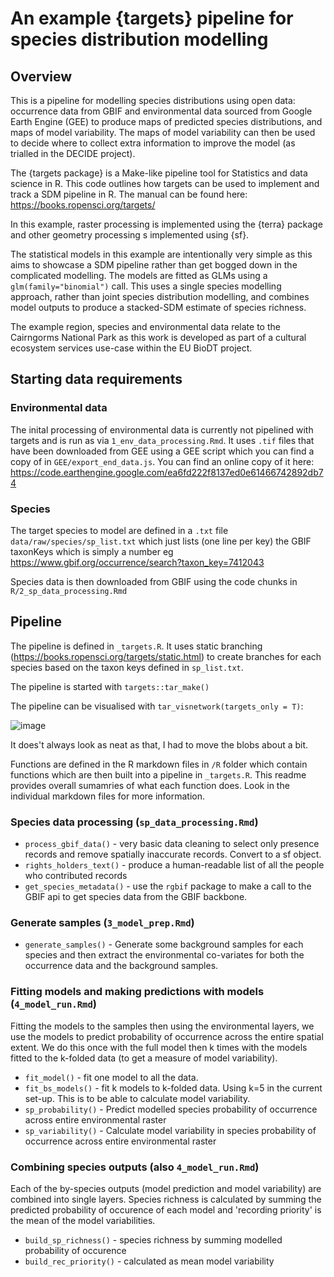 # An example {targets} pipeline for species distribution modelling

## Overview

This is a pipeline for modelling species distributions using open data: occurrence data from GBIF and environmental data sourced from Google Earth Engine (GEE) to produce maps of predicted species distributions, and maps of model variability. The maps of model variability can then be used to decide where to collect extra information to improve the model (as trialled in the DECIDE project).

The {targets package} is a Make-like pipeline tool for Statistics and data science in R. This code outlines how targets can be used to implement and track a SDM pipeline in R. The manual can be found here: https://books.ropensci.org/targets/

In this example, raster processing is implemented using the {terra} package and other geometry processing s implemented using {sf}.

The statistical models in this example are intentionally very simple as this aims to showcase a SDM pipeline rather than get bogged down in the complicated modelling. The models are fitted as GLMs using a `glm(family="binomial")` call. This uses a single species modelling approach, rather than joint species distribution modelling, and combines model outputs to produce a stacked-SDM estimate of species richness.

The example region, species and environmental data relate to the Cairngorms National Park as this work is developed as part of a cultural ecosystem services use-case within the EU BioDT project.

## Starting data requirements

### Environmental data

The inital processing of environmental data is currently not pipelined with targets and is run as via `1_env_data_processing.Rmd`. It uses `.tif` files that have been downloaded from GEE using a GEE script which you can find a copy of in `GEE/export_end_data.js`. You can find an online copy of it here: https://code.earthengine.google.com/ea6fd222f8137ed0e61466742892db74 

### Species

The target species to model are defined in a `.txt` file `data/raw/species/sp_list.txt` which just lists (one line per key) the GBIF taxonKeys which is simply a number eg https://www.gbif.org/occurrence/search?taxon_key=7412043

Species data is then downloaded from GBIF using the code chunks in `R/2_sp_data_processing.Rmd`

## Pipeline

The pipeline is defined in `_targets.R`. It uses static branching (https://books.ropensci.org/targets/static.html) to create branches for each species based on the taxon keys defined in `sp_list.txt`.

The pipeline is started with `targets::tar_make()`

The pipeline can be visualised with `tar_visnetwork(targets_only = T)`:

![image](https://user-images.githubusercontent.com/17750766/214363002-0c057b06-3753-406a-9521-2667b5e84b23.png)

It does't always look as neat as that, I had to move the blobs about a bit.

Functions are defined in the R markdown files in `/R` folder which contain functions which are then built into a pipeline in `_targets.R`. This readme provides overall sumamries of what each function does. Look in the individual markdown files for more information.

### Species data processing (`sp_data_processing.Rmd`)

 * `process_gbif_data()` - very basic data cleaning to select only presence records and remove spatially inaccurate records. Convert to a sf object.
 * `rights_holders_text()` - produce a human-readable list of all the people who contributed records
 * `get_species_metadata()` - use the `rgbif` package to make a call to the GBIF api to get species data from the GBIF backbone.

### Generate samples (`3_model_prep.Rmd`)

 * `generate_samples()` - Generate some background samples for each species and then extract the environmental co-variates for both the occurrence data and the background samples.

### Fitting models and making predictions with models (`4_model_run.Rmd`)

Fitting the models to the samples then using the environmental layers, we use the models to predict probability of occurrence across the entire spatial extent. We do this once with the full model then k times with the models fitted to the k-folded data (to get a measure of model variability).

 * `fit_model()` - fit one model to all the data.
 * `fit_bs_models()` - fit k models to k-folded data. Using k=5 in the current set-up. This is to be able to calculate model variability.
 * `sp_probability()` - Predict modelled species probability of occurrence across entire environmental raster
 * `sp_variability()` - Calculate model variability in species probability of occurrence across entire environmental raster

### Combining species outputs (also `4_model_run.Rmd`)

Each of the by-species outputs (model prediction and model variability) are combined into single layers. Species richness is calculated by summing the predicted probability of occurence of each model and 'recording priority' is the mean of the model variabilities.

 * `build_sp_richness()` - species richness by summing modelled probability of occurence
 * `build_rec_priority()` - calculated as mean model variability

